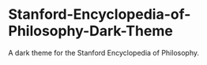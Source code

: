 # Stanford-Encyclopedia-of-Philosophy-Dark-Theme
A dark theme for the Stanford Encyclopedia of Philosophy.
